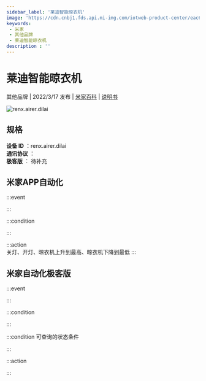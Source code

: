 ```yaml
---
sidebar_label: '莱迪智能晾衣机'
image: 'https://cdn.cnbj1.fds.api.mi-img.com/iotweb-product-center/eac60720c347912f4f6b4c10c4542a4c_1646978228648.png?GalaxyAccessKeyId=AKVGLQWBOVIRQ3XLEW&Expires=9223372036854775807&Signature=1hAb5ghXlccvEymwXdLiNYtNlao='
keywords: 
 - 米家
 - 其他品牌
 - 莱迪智能晾衣机
description : ''
---
```

# 莱迪智能晾衣机

其他品牌 | 2022/3/17 发布 | [米家百科](https://home.mi.com/webapp/content/baike/product/index.html?model=renx.airer.dilai) | [说明书](https://home.mi.com/views/introduction.html?model=renx.airer.dilai&region=cn)

![renx.airer.dilai](https://cdn.cnbj1.fds.api.mi-img.com/iotweb-product-center/eac60720c347912f4f6b4c10c4542a4c_1646978228648.png?GalaxyAccessKeyId=AKVGLQWBOVIRQ3XLEW&Expires=9223372036854775807&Signature=1hAb5ghXlccvEymwXdLiNYtNlao=)

## 规格  
> 
**设备 ID** ：renx.airer.dilai  
**通讯协议** ：  
**极客版**  ： 待补充 


## 米家APP自动化  

:::event  

:::

:::condition  

:::

:::action   
关灯、开灯、晾衣机上升到最高、晾衣机下降到最低
:::

## 米家自动化极客版  

:::event  

:::

:::condition  

:::

:::condition 可查询的状态条件  

:::

:::action  

:::

        
